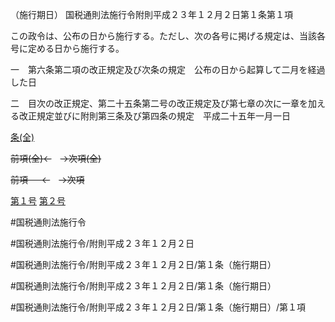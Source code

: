 （施行期日）
国税通則法施行令附則平成２３年１２月２日第１条第１項

この政令は、公布の日から施行する。ただし、次の各号に掲げる規定は、当該各号に定める日から施行する。

一　第六条第二項の改正規定及び次条の規定　公布の日から起算して二月を経過した日

二　目次の改正規定、第二十五条第二号の改正規定及び第七章の次に一章を加える改正規定並びに附則第三条及び第四条の規定　平成二十五年一月一日

[条(全)](国税通則法施行＿令附則平成２３年１２月２日第１条_.md)

~~前項(全)←~~　~~→次項(全)~~

~~前項 　 ←~~　~~→次項~~

[第１号](国税通則法施行＿令附則平成２３年１２月２日第１条第１項第１号.md)  [第２号](国税通則法施行＿令附則平成２３年１２月２日第１条第１項第２号.md)  

#国税通則法施行令

#国税通則法施行令/附則平成２３年１２月２日

#国税通則法施行令/附則平成２３年１２月２日/第１条（施行期日）

#国税通則法施行令/附則平成２３年１２月２日/第１条（施行期日）

#国税通則法施行令/附則平成２３年１２月２日/第１条（施行期日）/第１項

